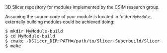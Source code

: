 3D Slicer repository for modules implemented by the CSIM research group.

Assuming the source code of your module is located in folder <code>MyModule</code>, externally building modules could be achieved doing:
<pre>
$ mkdir MyModule-build
$ cd MyModule-build
$ cmake -DSlicer_DIR:PATH=/path/to/Slicer-Superbuild/Slicer-build ../MyModule
$ make
</pre>

